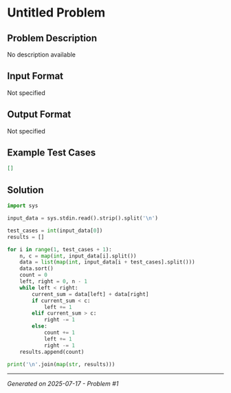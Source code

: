 # Untitled Problem

## Problem Description
No description available

## Input Format
Not specified

## Output Format
Not specified

## Example Test Cases
```json
[]
```

## Solution
```python
import sys

input_data = sys.stdin.read().strip().split('\n')

test_cases = int(input_data[0])
results = []

for i in range(1, test_cases + 1):
    n, c = map(int, input_data[i].split())
    data = list(map(int, input_data[i + test_cases].split()))
    data.sort()
    count = 0
    left, right = 0, n - 1
    while left < right:
        current_sum = data[left] + data[right]
        if current_sum < c:
            left += 1
        elif current_sum > c:
            right -= 1
        else:
            count += 1
            left += 1
            right -= 1
    results.append(count)

print('\n'.join(map(str, results)))
```

---
*Generated on 2025-07-17 - Problem #1*